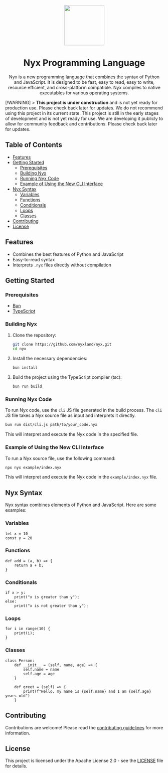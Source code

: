 <div align="center">
  <picture>
      <img src="https://nyxland.github.io/assets/assets/logo.png" width="128">
  </picture>

# Nyx Programming Language

Nyx is a new programming language that combines the syntax of Python and JavaScript. It is designed to be fast, easy to read, easy to write, resource efficient, and cross-platform compatible. Nyx compiles to native executables for various operating systems.

</div>

[!WARNING] > **This project is under construction** and is not yet ready for production use. Please check back later for updates. We do not recommend using this project in its current state. This project is still in the early stages of development and is not yet ready for use. We are developing it publicly to allow for community feedback and contributions. Please check back later for updates.

## Table of Contents

- [Features](#features)
- [Getting Started](#getting-started)
  - [Prerequisites](#prerequisites)
  - [Building Nyx](#building-nyx)
  - [Running Nyx Code](#running-nyx-code)
  - [Example of Using the New CLI Interface](#example-of-using-the-new-cli-interface)
- [Nyx Syntax](#nyx-syntax)
  - [Variables](#variables)
  - [Functions](#functions)
  - [Conditionals](#conditionals)
  - [Loops](#loops)
  - [Classes](#classes)
- [Contributing](#contributing)
- [License](#license)

## Features

- Combines the best features of Python and JavaScript
- Easy-to-read syntax
- Interprets `.nyx` files directly without compilation

## Getting Started

### Prerequisites

- [Bun](https://bun.sh/docs/installation)
- [TypeScript](https://www.typescriptlang.org/download)

### Building Nyx

1. Clone the repository:

   ```sh
   git clone https://github.com/nyxland/nyx.git
   cd nyx
   ```

2. Install the necessary dependencies:

   ```sh
   bun install
   ```

3. Build the project using the TypeScript compiler (tsc):

   ```sh
   bun run build
   ```

### Running Nyx Code

To run Nyx code, use the `cli` JS file generated in the build process. The `cli` JS file takes a Nyx source file as input and interprets it directly.

```sh
bun run dist/cli.js path/to/your_code.nyx
```

This will interpret and execute the Nyx code in the specified file.

### Example of Using the New CLI Interface

To run a Nyx source file, use the following command:

```sh
npx nyx example/index.nyx
```

This will interpret and execute the Nyx code in the `example/index.nyx` file.

## Nyx Syntax

Nyx syntax combines elements of Python and JavaScript. Here are some examples:

### Variables

```nyx
let x = 10
const y = 20
```

### Functions

```nyx
def add = (a, b) => {
    return a + b;
}
```

### Conditionals

```nyx
if x > y:
    print("x is greater than y");
else:
    print("x is not greater than y");
```

### Loops

```nyx
for i in range(10) {
    print(i);
}
```

### Classes

```nyx
class Person:
    def __init__ = (self, name, age) => {
        self.name = name
        self.age = age
    }

    def greet = (self) => {
        print(f"Hello, my name is {self.name} and I am {self.age} years old")
    }
```

## Contributing

Contributions are welcome! Please read the [contributing guidelines](CONTRIBUTING.md) for more information.

## License

This project is licensed under the Apache License 2.0 - see the [LICENSE](LICENSE) file for details.